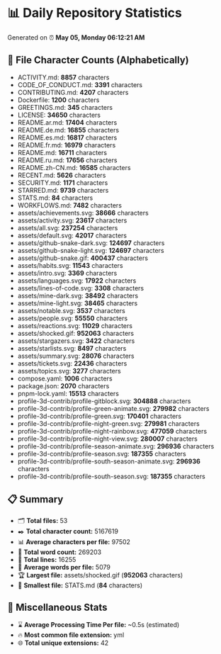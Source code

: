 # 📊 Daily Repository Statistics
Generated on ⏰ **May 05, Monday 06:12:21 AM**

## 📂 File Character Counts (Alphabetically)
- ACTIVITY.md: **8857** characters
- CODE_OF_CONDUCT.md: **3391** characters
- CONTRIBUTING.md: **4207** characters
- Dockerfile: **1200** characters
- GREETINGS.md: **345** characters
- LICENSE: **34650** characters
- README.ar.md: **17404** characters
- README.de.md: **16855** characters
- README.es.md: **16817** characters
- README.fr.md: **16979** characters
- README.md: **16711** characters
- README.ru.md: **17656** characters
- README.zh-CN.md: **16585** characters
- RECENT.md: **5626** characters
- SECURITY.md: **1171** characters
- STARRED.md: **9739** characters
- STATS.md: **84** characters
- WORKFLOWS.md: **7482** characters
- assets/achievements.svg: **38666** characters
- assets/activity.svg: **23617** characters
- assets/all.svg: **237254** characters
- assets/default.svg: **42017** characters
- assets/github-snake-dark.svg: **124697** characters
- assets/github-snake-light.svg: **124697** characters
- assets/github-snake.gif: **400437** characters
- assets/habits.svg: **11543** characters
- assets/intro.svg: **3369** characters
- assets/languages.svg: **17922** characters
- assets/lines-of-code.svg: **3308** characters
- assets/mine-dark.svg: **38492** characters
- assets/mine-light.svg: **38465** characters
- assets/notable.svg: **3537** characters
- assets/people.svg: **55550** characters
- assets/reactions.svg: **11029** characters
- assets/shocked.gif: **952063** characters
- assets/stargazers.svg: **3422** characters
- assets/starlists.svg: **8497** characters
- assets/summary.svg: **28076** characters
- assets/tickets.svg: **22436** characters
- assets/topics.svg: **3277** characters
- compose.yaml: **1006** characters
- package.json: **2070** characters
- pnpm-lock.yaml: **15513** characters
- profile-3d-contrib/profile-gitblock.svg: **304888** characters
- profile-3d-contrib/profile-green-animate.svg: **279982** characters
- profile-3d-contrib/profile-green.svg: **170401** characters
- profile-3d-contrib/profile-night-green.svg: **279981** characters
- profile-3d-contrib/profile-night-rainbow.svg: **477059** characters
- profile-3d-contrib/profile-night-view.svg: **280007** characters
- profile-3d-contrib/profile-season-animate.svg: **296936** characters
- profile-3d-contrib/profile-season.svg: **187355** characters
- profile-3d-contrib/profile-south-season-animate.svg: **296936** characters
- profile-3d-contrib/profile-south-season.svg: **187355** characters

## 📋 Summary
- 🗂️ **Total files:** 53
- ✒️ **Total character count:** 5167619
- 📊 **Average characters per file:** 97502
- 📝 **Total word count:** 269203
- 🧾 **Total lines:** 16255
- 📐 **Average words per file:** 5079
- 🏆 **Largest file:** assets/shocked.gif (**952063** characters)
- 🥉 **Smallest file:** STATS.md (**84** characters)

## 🌟 Miscellaneous Stats
- ⌛ **Average Processing Time Per file:** ~0.5s (estimated)
- 🔥 **Most common file extension:** yml
- 🌐 **Total unique extensions:** 42
